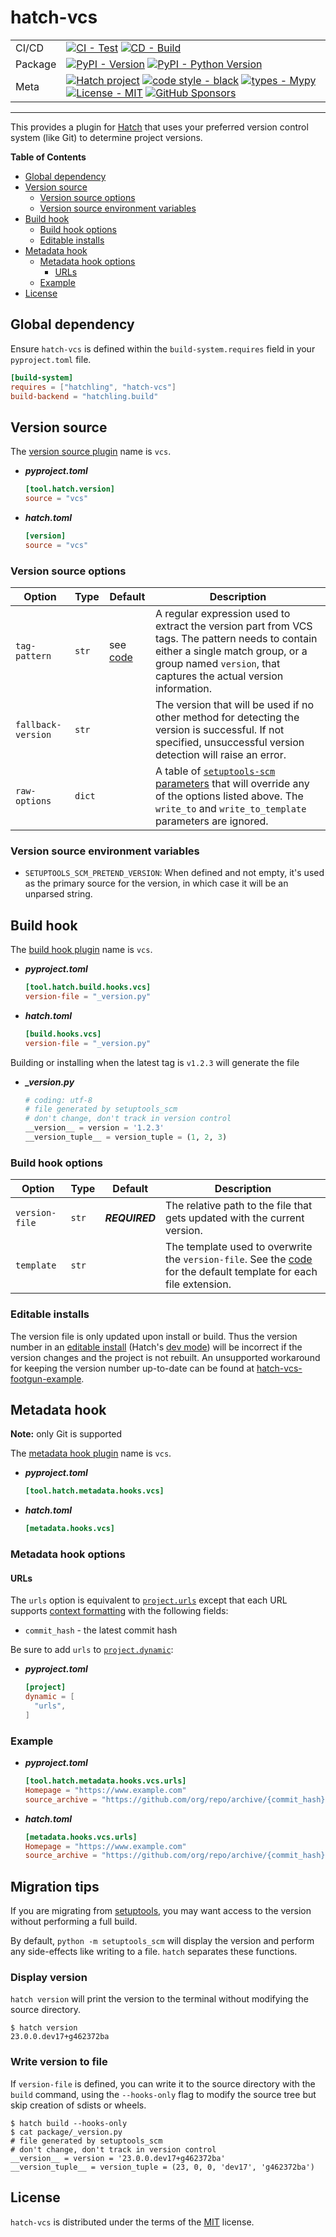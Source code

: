 # hatch-vcs

| | |
| --- | --- |
| CI/CD | [![CI - Test](https://github.com/ofek/hatch-vcs/actions/workflows/test.yml/badge.svg)](https://github.com/ofek/hatch-vcs/actions/workflows/test.yml) [![CD - Build](https://github.com/ofek/hatch-vcs/actions/workflows/build.yml/badge.svg)](https://github.com/ofek/hatch-vcs/actions/workflows/build.yml) |
| Package | [![PyPI - Version](https://img.shields.io/pypi/v/hatch-vcs.svg?logo=pypi&label=PyPI&logoColor=gold)](https://pypi.org/project/hatch-vcs/) [![PyPI - Python Version](https://img.shields.io/pypi/pyversions/hatch-vcs.svg?logo=python&label=Python&logoColor=gold)](https://pypi.org/project/hatch-vcs/) |
| Meta | [![Hatch project](https://img.shields.io/badge/%F0%9F%A5%9A-Hatch-4051b5.svg)](https://github.com/pypa/hatch) [![code style - black](https://img.shields.io/badge/code%20style-black-000000.svg)](https://github.com/psf/black) [![types - Mypy](https://img.shields.io/badge/types-Mypy-blue.svg)](https://github.com/ambv/black) [![License - MIT](https://img.shields.io/badge/license-MIT-9400d3.svg)](https://spdx.org/licenses/) [![GitHub Sponsors](https://img.shields.io/github/sponsors/ofek?logo=GitHub%20Sponsors&style=social)](https://github.com/sponsors/ofek) |

-----

This provides a plugin for [Hatch](https://github.com/pypa/hatch) that uses your preferred version control system (like Git) to determine project versions.

**Table of Contents**

- [Global dependency](#global-dependency)
- [Version source](#version-source)
  - [Version source options](#version-source-options)
  - [Version source environment variables](#version-source-environment-variables)
- [Build hook](#build-hook)
  - [Build hook options](#build-hook-options)
  - [Editable installs](#editable-installs)
- [Metadata hook](#metadata-hook)
  - [Metadata hook options](#metadata-hook-options)
    - [URLs](#urls)
  - [Example](#example)
- [License](#license)

## Global dependency

Ensure `hatch-vcs` is defined within the `build-system.requires` field in your `pyproject.toml` file.

```toml
[build-system]
requires = ["hatchling", "hatch-vcs"]
build-backend = "hatchling.build"
```

## Version source

The [version source plugin](https://hatch.pypa.io/latest/plugins/version-source/reference/) name is `vcs`.

- ***pyproject.toml***

    ```toml
    [tool.hatch.version]
    source = "vcs"
    ```

- ***hatch.toml***

    ```toml
    [version]
    source = "vcs"
    ```

### Version source options

| Option | Type | Default | Description |
| --- | --- | --- | --- |
| `tag-pattern` | `str` | see [code](https://github.com/pypa/setuptools_scm/blob/v6.4.0/src/setuptools_scm/config.py#L13) | A regular expression used to extract the version part from VCS tags. The pattern needs to contain either a single match group, or a group named `version`, that captures the actual version information. |
| `fallback-version` | `str` | | The version that will be used if no other method for detecting the version is successful. If not specified, unsuccessful version detection will raise an error. |
| `raw-options` | `dict` | | A table of [`setuptools-scm` parameters](https://github.com/pypa/setuptools_scm#configuration-parameters) that will override any of the options listed above. The `write_to` and `write_to_template` parameters are ignored. |

### Version source environment variables

- `SETUPTOOLS_SCM_PRETEND_VERSION`: When defined and not empty, it's used as the primary source for the version, in which case it will be an unparsed string.

## Build hook

The [build hook plugin](https://hatch.pypa.io/latest/plugins/build-hook/reference/) name is `vcs`.

- ***pyproject.toml***

    ```toml
    [tool.hatch.build.hooks.vcs]
    version-file = "_version.py"
    ```

- ***hatch.toml***

    ```toml
    [build.hooks.vcs]
    version-file = "_version.py"
    ```

Building or installing when the latest tag is ``v1.2.3`` will generate the file

- ***_version.py***

    ```python
    # coding: utf-8
    # file generated by setuptools_scm
    # don't change, don't track in version control
    __version__ = version = '1.2.3'
    __version_tuple__ = version_tuple = (1, 2, 3)
    ```

### Build hook options

| Option | Type | Default | Description |
| --- | --- | --- | --- |
| `version-file` | `str` | ***REQUIRED*** | The relative path to the file that gets updated with the current version. |
| `template` | `str` | | The template used to overwrite the `version-file`. See the [code](https://github.com/pypa/setuptools_scm/blob/v6.4.0/src/setuptools_scm/__init__.py#L30-L39) for the default template for each file extension. |

### Editable installs

The version file is only updated upon install or build. Thus the version number in an [editable install](https://pip.pypa.io/en/stable/topics/local-project-installs/#editable-installs) (Hatch's [dev mode](https://hatch.pypa.io/latest/config/build/#dev-mode)) will be incorrect if the version changes and the project is not rebuilt. An unsupported workaround for keeping the version number up-to-date can be found at [hatch-vcs-footgun-example](https://github.com/maresb/hatch-vcs-footgun-example).

## Metadata hook

**Note:** only Git is supported

The [metadata hook plugin](https://hatch.pypa.io/latest/plugins/metadata-hook/reference/) name is `vcs`.

- ***pyproject.toml***

    ```toml
    [tool.hatch.metadata.hooks.vcs]
    ```

- ***hatch.toml***

    ```toml
    [metadata.hooks.vcs]
    ```

### Metadata hook options

#### URLs

The `urls` option is equivalent to [`project.urls`](https://hatch.pypa.io/latest/config/metadata/#urls) except that each URL supports [context formatting](https://hatch.pypa.io/latest/config/context/) with the following fields:

- `commit_hash` - the latest commit hash

Be sure to add `urls` to [`project.dynamic`](https://hatch.pypa.io/latest/config/metadata/#dynamic):

- ***pyproject.toml***

    ```toml
    [project]
    dynamic = [
      "urls",
    ]
    ```

### Example

- ***pyproject.toml***

    ```toml
    [tool.hatch.metadata.hooks.vcs.urls]
    Homepage = "https://www.example.com"
    source_archive = "https://github.com/org/repo/archive/{commit_hash}.zip"
    ```

- ***hatch.toml***

    ```toml
    [metadata.hooks.vcs.urls]
    Homepage = "https://www.example.com"
    source_archive = "https://github.com/org/repo/archive/{commit_hash}.zip"
    ```

## Migration tips

If you are migrating from [setuptools](https://setuptools.pypa.io), you may want access to
the version without performing a full build.

By default, `python -m setuptools_scm` will display the version and perform any side-effects
like writing to a file. `hatch` separates these functions.

### Display version

`hatch version` will print the version to the terminal without modifying the source directory.

```console
$ hatch version
23.0.0.dev17+g462372ba
```

### Write version to file

If `version-file` is defined, you can write it to the source directory with the `build` command,
using the `--hooks-only` flag to modify the source tree but skip creation of sdists or wheels.

```console
$ hatch build --hooks-only
$ cat package/_version.py
# file generated by setuptools_scm
# don't change, don't track in version control
__version__ = version = '23.0.0.dev17+g462372ba'
__version_tuple__ = version_tuple = (23, 0, 0, 'dev17', 'g462372ba')
```

## License

`hatch-vcs` is distributed under the terms of the [MIT](https://spdx.org/licenses/MIT.html) license.
